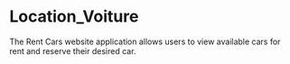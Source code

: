 # Location_Voiture
The Rent Cars website application allows users to view available cars for rent and reserve their desired car.
